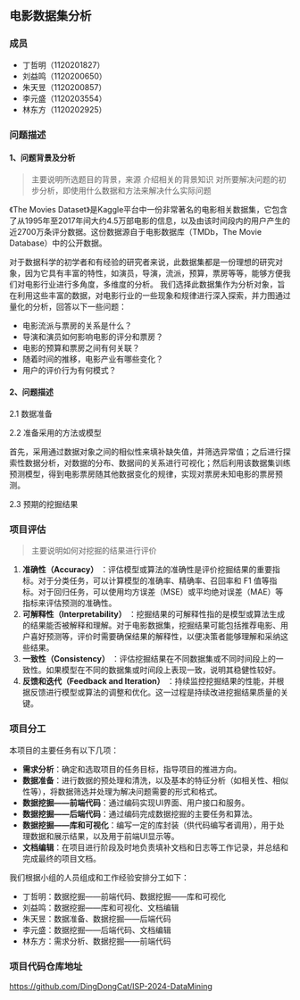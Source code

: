 
## **电影数据集分析**

### 成员

- 丁哲明（1120201827）
- 刘益鸣（1120200650）
- 朱天昱（1120200857）
- 李元盛（1120203554）
- 林东方（1120202925）

### 问题描述

#### 1、问题背景及分析

> 主要说明所选题目的背景，来源
> 介绍相关的背景知识
> 对所要解决问题的初步分析，即使用什么数据和方法来解决什么实际问题


《The Movies Dataset》是Kaggle平台中一份非常著名的电影相关数据集，它包含了从1995年至2017年间大约4.5万部电影的信息，以及由该时间段内的用户产生的近2700万条评分数据。这份数据源自于电影数据库（TMDb，The Movie Database）中的公开数据。

对于数据科学的初学者和有经验的研究者来说，此数据集都是一份理想的研究对象，因为它具有丰富的特性，如演员，导演，流派，预算，票房等等，能够方便我们对电影行业进行多角度，多维度的分析。
我们选择此数据集作为分析对象，旨在利用这些丰富的数据，对电影行业的一些现象和规律进行深入探索，并力图通过量化的分析，回答以下一些问题：

- 电影流派与票房的关系是什么？
- 导演和演员如何影响电影的评分和票房？
- 电影的预算和票房之间有何关联？
- 随着时间的推移，电影产业有哪些变化？
- 用户的评价行为有何模式？

#### 2、问题描述

2.1 数据准备


2.2 准备采用的方法或模型

首先，采用通过数据对象之间的相似性来填补缺失值，并筛选异常值；之后进行探索性数据分析，对数据的分布、数据间的关系进行可视化；然后利用该数据集训练预测模型，得到电影票房随其他数据变化的规律，实现对票房未知电影的票房预测。

2.3 预期的挖掘结果


### 项目评估

> 主要说明如何对挖掘的结果进行评价

1. **准确性（Accuracy）** ：评估模型或算法的准确性是评价挖掘结果的重要指标。对于分类任务，可以计算模型的准确率、精确率、召回率和 F1 值等指标。对于回归任务，可以使用均方误差（MSE）或平均绝对误差（MAE）等指标来评估预测的准确性。
2. **可解释性（Interpretability）** ：挖掘结果的可解释性指的是模型或算法生成的结果能否被解释和理解。对于电影数据集，挖掘结果可能包括推荐电影、用户喜好预测等，评价时需要确保结果的解释性，以便决策者能够理解和采纳这些结果。
3. **一致性（Consistency）** ：评估挖掘结果在不同数据集或不同时间段上的一致性。如果模型在不同的数据集或时间段上表现一致，说明其稳健性较好。
4. **反馈和迭代（Feedback and Iteration）** ：持续监控挖掘结果的性能，并根据反馈进行模型或算法的调整和优化。这一过程是持续改进挖掘结果质量的关键。

### 项目分工

本项目的主要任务有以下几项：
- **需求分析**：确定和选取项目的任务目标，指导项目的推进方向。
- **数据准备**：进行数据的预处理和清洗，以及基本的特征分析（如相关性、相似性等），将数据筛选并处理为解决问题需要的形式和格式。
- **数据挖掘——前端代码**：通过编码实现UI界面、用户接口和服务。
- **数据挖掘——后端代码**：通过编码完成数据挖掘的主要任务和算法。
- **数据挖掘——库和可视化**：编写一定的库封装（供代码编写者调用），用于处理数据和展示结果，以及用于前端UI显示等。
- **文档编辑**：在项目进行阶段及时地负责填补文档和日志等工作记录，并总结和完成最终的项目文档。

我们根据小组的人员组成和工作经验安排分工如下：
- 丁哲明：数据挖掘——前端代码、数据挖掘——库和可视化
- 刘益鸣：数据挖掘——库和可视化、文档编辑
- 朱天昱：数据准备、数据挖掘——后端代码
- 李元盛：数据挖掘——后端代码、文档编辑
- 林东方：需求分析、数据挖掘——前端代码

### 项目代码仓库地址

https://github.com/DingDongCat/ISP-2024-DataMining
